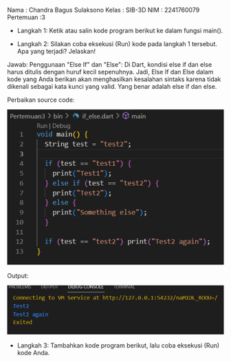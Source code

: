 Nama        : Chandra Bagus Sulaksono
Kelas       : SIB-3D
NIM         : 2241760079
Pertemuan   :3

- Langkah 1:
Ketik atau salin kode program berikut ke dalam fungsi main().

- Langkah 2:
Silakan coba eksekusi (Run) kode pada langkah 1 tersebut. Apa yang terjadi? Jelaskan!

Jawab:
Penggunaan "Else If" dan "Else": Di Dart, kondisi else if dan else harus ditulis dengan huruf kecil sepenuhnya. Jadi, Else If dan Else dalam kode yang Anda berikan akan menghasilkan kesalahan sintaks karena tidak dikenali sebagai kata kunci yang valid. Yang benar adalah else if dan else.

Perbaikan source code:

<img  src = "input1.png">

Output:

<img  src = "Output1.png">

- Langkah 3:
Tambahkan kode program berikut, lalu coba eksekusi (Run) kode Anda.
